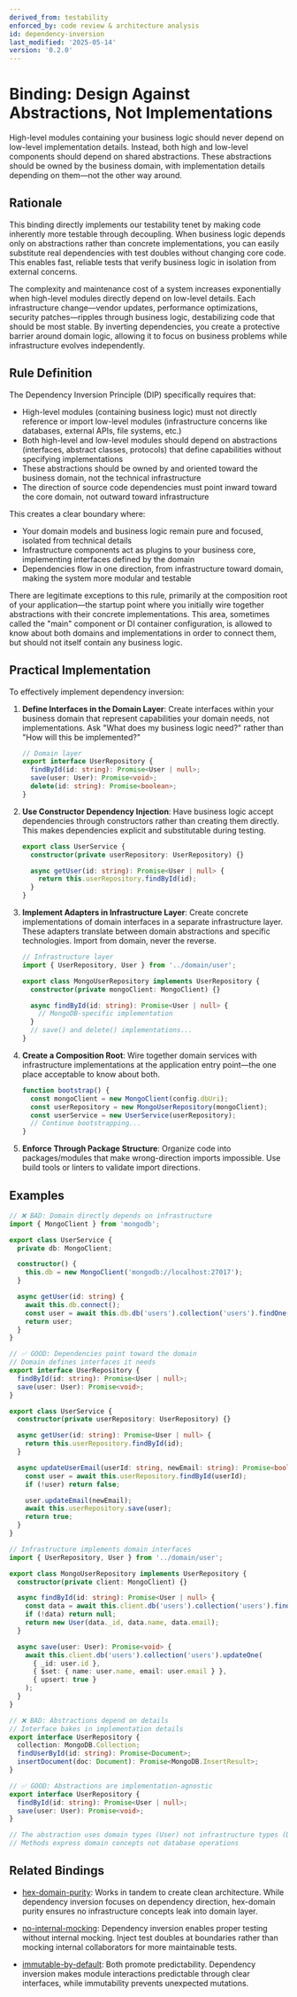 ```yaml
---
derived_from: testability
enforced_by: code review & architecture analysis
id: dependency-inversion
last_modified: '2025-05-14'
version: '0.2.0'
---
```

# Binding: Design Against Abstractions, Not Implementations

High-level modules containing your business logic should never depend on low-level
implementation details. Instead, both high and low-level components should depend on
shared abstractions. These abstractions should be owned by the business domain, with
implementation details depending on them—not the other way around.

## Rationale

This binding directly implements our testability tenet by making code inherently more testable through decoupling. When business logic depends only on abstractions rather than concrete implementations, you can easily substitute real dependencies with test doubles without changing core code. This enables fast, reliable tests that verify business logic in isolation from external concerns.

The complexity and maintenance cost of a system increases exponentially when high-level modules directly depend on low-level details. Each infrastructure change—vendor updates, performance optimizations, security patches—ripples through business logic, destabilizing code that should be most stable. By inverting dependencies, you create a protective barrier around domain logic, allowing it to focus on business problems while infrastructure evolves independently.

## Rule Definition

The Dependency Inversion Principle (DIP) specifically requires that:

- High-level modules (containing business logic) must not directly reference or import
  low-level modules (infrastructure concerns like databases, external APIs, file
  systems, etc.)
- Both high-level and low-level modules should depend on abstractions (interfaces,
  abstract classes, protocols) that define capabilities without specifying
  implementations
- These abstractions should be owned by and oriented toward the business domain, not the
  technical infrastructure
- The direction of source code dependencies must point inward toward the core domain,
  not outward toward infrastructure

This creates a clear boundary where:

- Your domain models and business logic remain pure and focused, isolated from technical
  details
- Infrastructure components act as plugins to your business core, implementing
  interfaces defined by the domain
- Dependencies flow in one direction, from infrastructure toward domain, making the
  system more modular and testable

There are legitimate exceptions to this rule, primarily at the composition root of your
application—the startup point where you initially wire together abstractions with their
concrete implementations. This area, sometimes called the "main" component or DI
container configuration, is allowed to know about both domains and implementations in
order to connect them, but should not itself contain any business logic.

## Practical Implementation

To effectively implement dependency inversion:

1. **Define Interfaces in the Domain Layer**: Create interfaces within your business domain that represent capabilities your domain needs, not implementations. Ask "What does my business logic need?" rather than "How will this be implemented?"

   ```typescript
   // Domain layer
   export interface UserRepository {
     findById(id: string): Promise<User | null>;
     save(user: User): Promise<void>;
     delete(id: string): Promise<boolean>;
   }
   ```

2. **Use Constructor Dependency Injection**: Have business logic accept dependencies through constructors rather than creating them directly. This makes dependencies explicit and substitutable during testing.

   ```typescript
   export class UserService {
     constructor(private userRepository: UserRepository) {}

     async getUser(id: string): Promise<User | null> {
       return this.userRepository.findById(id);
     }
   }
   ```

3. **Implement Adapters in Infrastructure Layer**: Create concrete implementations of domain interfaces in a separate infrastructure layer. These adapters translate between domain abstractions and specific technologies. Import from domain, never the reverse.

   ```typescript
   // Infrastructure layer
   import { UserRepository, User } from '../domain/user';

   export class MongoUserRepository implements UserRepository {
     constructor(private mongoClient: MongoClient) {}

     async findById(id: string): Promise<User | null> {
       // MongoDB-specific implementation
     }
     // save() and delete() implementations...
   }
   ```

4. **Create a Composition Root**: Wire together domain services with infrastructure implementations at the application entry point—the one place acceptable to know about both.

   ```typescript
   function bootstrap() {
     const mongoClient = new MongoClient(config.dbUri);
     const userRepository = new MongoUserRepository(mongoClient);
     const userService = new UserService(userRepository);
     // Continue bootstrapping...
   }
   ```

5. **Enforce Through Package Structure**: Organize code into packages/modules that make wrong-direction imports impossible. Use build tools or linters to validate import directions.

## Examples

```typescript
// ❌ BAD: Domain directly depends on infrastructure
import { MongoClient } from 'mongodb';

export class UserService {
  private db: MongoClient;

  constructor() {
    this.db = new MongoClient('mongodb://localhost:27017');
  }

  async getUser(id: string) {
    await this.db.connect();
    const user = await this.db.db('users').collection('users').findOne({ _id: id });
    return user;
  }
}
```

```typescript
// ✅ GOOD: Dependencies point toward the domain
// Domain defines interfaces it needs
export interface UserRepository {
  findById(id: string): Promise<User | null>;
  save(user: User): Promise<void>;
}

export class UserService {
  constructor(private userRepository: UserRepository) {}

  async getUser(id: string): Promise<User | null> {
    return this.userRepository.findById(id);
  }

  async updateUserEmail(userId: string, newEmail: string): Promise<boolean> {
    const user = await this.userRepository.findById(userId);
    if (!user) return false;

    user.updateEmail(newEmail);
    await this.userRepository.save(user);
    return true;
  }
}

// Infrastructure implements domain interfaces
import { UserRepository, User } from '../domain/user';

export class MongoUserRepository implements UserRepository {
  constructor(private client: MongoClient) {}

  async findById(id: string): Promise<User | null> {
    const data = await this.client.db('users').collection('users').findOne({ _id: id });
    if (!data) return null;
    return new User(data._id, data.name, data.email);
  }

  async save(user: User): Promise<void> {
    await this.client.db('users').collection('users').updateOne(
      { _id: user.id },
      { $set: { name: user.name, email: user.email } },
      { upsert: true }
    );
  }
}
```

```typescript
// ❌ BAD: Abstractions depend on details
// Interface bakes in implementation details
export interface UserRepository {
  collection: MongoDB.Collection;
  findUserById(id: string): Promise<Document>;
  insertDocument(doc: Document): Promise<MongoDB.InsertResult>;
}

// ✅ GOOD: Abstractions are implementation-agnostic
export interface UserRepository {
  findById(id: string): Promise<User | null>;
  save(user: User): Promise<void>;
}

// The abstraction uses domain types (User) not infrastructure types (Document)
// Methods express domain concepts not database operations
```

## Related Bindings

- [hex-domain-purity](../../docs/bindings/core/hex-domain-purity.md): Works in tandem to create clean architecture. While dependency inversion focuses on dependency direction, hex-domain purity ensures no infrastructure concepts leak into domain layer.

- [no-internal-mocking](../../docs/bindings/core/no-internal-mocking.md): Dependency inversion enables proper testing without internal mocking. Inject test doubles at boundaries rather than mocking internal collaborators for more maintainable tests.

- [immutable-by-default](../../docs/bindings/core/immutable-by-default.md): Both promote predictability. Dependency inversion makes module interactions predictable through clear interfaces, while immutability prevents unexpected mutations.
